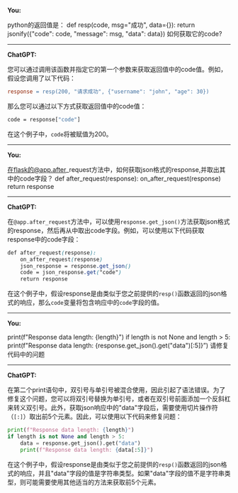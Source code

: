 **You:**

python的返回值是： def resp(code, msg="成功", data={}): return jsonify({"code": code, "message": msg, "data": data}) 如何获取它的code?

* * *

**ChatGPT:**

您可以通过调用该函数并指定它的第一个参数来获取返回值中的code值。例如，假设您调用了以下代码：

```makefile
response = resp(200, "请求成功", {"username": "john", "age": 30})
```

那么您可以通过以下方式获取返回值中的code值：

```css
code = response["code"]
```

在这个例子中，`code`将被赋值为200。

* * *

**You:**

在flask的@app.after\_request方法中，如何获取json格式的response,并取出其中的code字段？ def after\_request(response): on\_after\_request(response) return response

* * *

**ChatGPT:**

在`@app.after_request`方法中，可以使用`response.get_json()`方法获取json格式的response，然后再从中取出code字段。例如，可以使用以下代码获取response中的code字段：

```scss
def after_request(response):
    on_after_request(response)
    json_response = response.get_json()
    code = json_response.get("code")
    return response
```

在这个例子中，假设response是由类似于您之前提供的`resp()`函数返回的json格式的响应，那么`code`变量将包含响应中的`code`字段的值。

* * *

**You:**

print(f"Response data length: {length}") if length is not None and length > 5: print(f"Response data length: {response.get\_json().get("data")\[:5\]}”) 请修复代码中的问题

* * *

**ChatGPT:**

在第二个print语句中，双引号与单引号被混合使用，因此引起了语法错误。为了修复这个问题，您可以将双引号替换为单引号，或者在双引号前面添加一个反斜杠来转义双引号。此外，获取json响应中的"data"字段后，需要使用切片操作符（`[:]`）取出前5个元素。因此，可以使用以下代码来修复问题：

```python
print(f"Response data length: {length}")
if length is not None and length > 5:
    data = response.get_json().get("data")
    print(f"Response data length: {data[:5]}")
```

在这个例子中，假设response是由类似于您之前提供的`resp()`函数返回的json格式的响应，并且"data"字段的值是字符串类型。如果"data"字段的值不是字符串类型，则可能需要使用其他适当的方法来获取前5个元素。